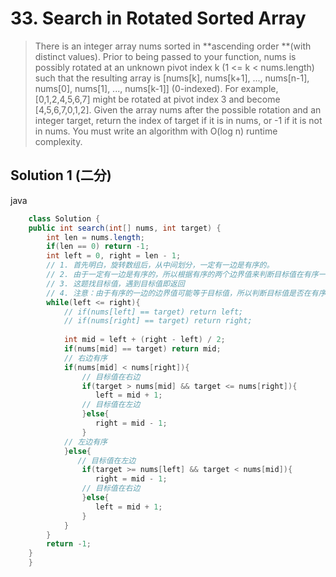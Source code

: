 # 33. Search in Rotated Sorted Array

>There is an integer array nums sorted in **ascending order **(with distinct values).
Prior to being passed to your function, nums is possibly rotated at an unknown pivot index k (1 <= k < nums.length) such that the resulting array is [nums[k], nums[k+1], ..., nums[n-1], nums[0], nums[1], ..., nums[k-1]] (0-indexed). For example, [0,1,2,4,5,6,7] might be rotated at pivot index 3 and become [4,5,6,7,0,1,2].
Given the array nums after the possible rotation and an integer target, return the index of target if it is in nums, or -1 if it is not in nums.
You must write an algorithm with O(log n) runtime complexity.

 ## Solution 1 (二分)
 java
```java
    class Solution {
    public int search(int[] nums, int target) {
        int len = nums.length;
        if(len == 0) return -1;
        int left = 0, right = len - 1;
        // 1. 首先明白，旋转数组后，从中间划分，一定有一边是有序的。
        // 2. 由于一定有一边是有序的，所以根据有序的两个边界值来判断目标值在有序一边还是无序一边
        // 3. 这题找目标值，遇到目标值即返回
        // 4. 注意：由于有序的一边的边界值可能等于目标值，所以判断目标值是否在有序的那边时应该加个等号(在二分查找某个具体值得时候如果把握不好边界值，可以再每次查找前判断下边界值，也就是while循环里面的两个if注释)
        while(left <= right){
            // if(nums[left] == target) return left;
            // if(nums[right] == target) return right;
            
            int mid = left + (right - left) / 2;
            if(nums[mid] == target) return mid;
            // 右边有序
            if(nums[mid] < nums[right]){
                // 目标值在右边
                if(target > nums[mid] && target <= nums[right]){
                   left = mid + 1;
                // 目标值在左边
                }else{
                   right = mid - 1;
                }
            // 左边有序
            }else{
               // 目标值在左边
                if(target >= nums[left] && target < nums[mid]){
                   right = mid - 1;
                // 目标值在右边
                }else{
                   left = mid + 1;
                }
            }
        }
        return -1;
    }
    }
```